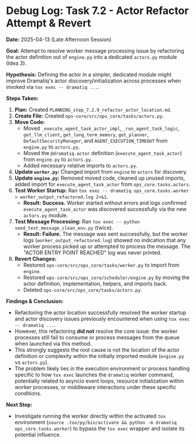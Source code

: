 # Debug Log: Task 7.2 - Actor Refactor Attempt & Revert

**Date:** 2025-04-13 (Late Afternoon Session)

**Goal:** Attempt to resolve worker message processing issue by refactoring the actor definition out of `engine.py` into a dedicated `actors.py` module (Idea 3).

**Hypothesis:** Defining the actor in a simpler, dedicated module might improve Dramatiq's actor discovery/initialization across processes when invoked via `tox exec -- dramatiq ...`.

**Steps Taken:**

1.  **Plan:** Created `PLANNING_step_7.2.9_refactor_actor_location.md`.
2.  **Create File:** Created `ops-core/src/ops_core/tasks/actors.py`.
3.  **Move Code:**
    *   Moved `_execute_agent_task_actor_impl`, `_run_agent_task_logic`, `get_llm_client`, `get_long_term_memory`, `get_planner`, `DefaultSecurityManager`, and `AGENT_EXECUTION_TIMEOUT` from `engine.py` to `actors.py`.
    *   Moved the `@dramatiq.actor` definition (`execute_agent_task_actor`) from `engine.py` to `actors.py`.
    *   Added necessary relative imports to `actors.py`.
4.  **Update `worker.py`:** Changed import from `engine` to `actors` for discovery.
5.  **Update `engine.py`:** Removed moved code, cleaned up unused imports, added import for `execute_agent_task_actor` from `ops_core.tasks.actors`.
6.  **Test Worker Startup:** Ran `tox exec -- dramatiq ops_core.tasks.worker > worker_output_refactored.log 2>&1`.
    *   **Result:** **Success.** Worker started without errors and logs confirmed `execute_agent_task_actor` was discovered successfully via the new `actors.py` module.
7.  **Test Message Processing:** Ran `tox exec -- python send_test_message_clean_env.py` (twice).
    *   **Result:** **Failure.** The message was sent successfully, but the worker logs (`worker_output_refactored.log`) showed no indication that any worker process picked up or attempted to process the message. The "ACTOR ENTRY POINT REACHED" log was never printed.
8.  **Revert Changes:**
    *   Restored `ops-core/src/ops_core/tasks/worker.py` to import from `engine`.
    *   Restored `ops-core/src/ops_core/scheduler/engine.py` by moving the actor definition, implementation, helpers, and imports back.
    *   Deleted `ops-core/src/ops_core/tasks/actors.py`.

**Findings & Conclusion:**

*   Refactoring the actor location successfully resolved the worker startup and actor discovery issues previously encountered when using `tox exec -- dramatiq ...`.
*   However, this refactoring **did not** resolve the core issue: the worker processes still fail to consume or process messages from the queue when launched via this method.
*   This strongly suggests the root cause is not the location of the actor definition or complexity within the initially imported module (`engine.py` vs `actors.py`).
*   The problem likely lies in the execution environment or process handling specific to how `tox exec` launches the `dramatiq` worker command, potentially related to asyncio event loops, resource initialization within worker processes, or middleware interactions under these specific conditions.

**Next Step:**

*   Investigate running the worker directly within the activated `tox` environment (`source .tox/py/bin/activate && python -m dramatiq ops_core.tasks.worker`) to bypass the `tox exec` wrapper and isolate its potential influence.